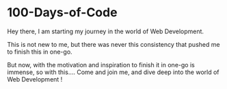# 100-Days-of-Code
 
Hey there, I am starting my journey in the world of Web Development.

This is not new to me, but there was never this consistency that pushed me to finish this in one-go.

But now, with the motivation and inspiration to finish it in one-go is immense, so with this....
Come and join me, and dive deep into the world of Web Development !
